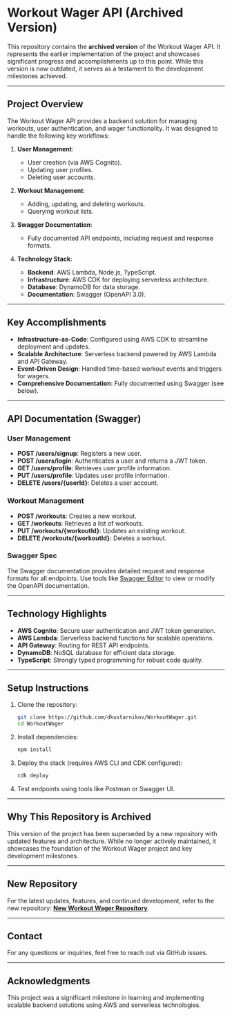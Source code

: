 
# Workout Wager API (Archived Version)

This repository contains the **archived version** of the Workout Wager API. It represents the earlier implementation of the project and showcases significant progress and accomplishments up to this point. While this version is now outdated, it serves as a testament to the development milestones achieved.

---

## **Project Overview**
The Workout Wager API provides a backend solution for managing workouts, user authentication, and wager functionality. It was designed to handle the following key workflows:

1. **User Management**:
   - User creation (via AWS Cognito).
   - Updating user profiles.
   - Deleting user accounts.

2. **Workout Management**:
   - Adding, updating, and deleting workouts.
   - Querying workout lists.

3. **Swagger Documentation**:
   - Fully documented API endpoints, including request and response formats.

4. **Technology Stack**:
   - **Backend**: AWS Lambda, Node.js, TypeScript.
   - **Infrastructure**: AWS CDK for deploying serverless architecture.
   - **Database**: DynamoDB for data storage.
   - **Documentation**: Swagger (OpenAPI 3.0).

---

## **Key Accomplishments**
- **Infrastructure-as-Code**: Configured using AWS CDK to streamline deployment and updates.
- **Scalable Architecture**: Serverless backend powered by AWS Lambda and API Gateway.
- **Event-Driven Design**: Handled time-based workout events and triggers for wagers.
- **Comprehensive Documentation**: Fully documented using Swagger (see below).

---

## **API Documentation (Swagger)**

### **User Management**
- **POST /users/signup**: Registers a new user.
- **POST /users/login**: Authenticates a user and returns a JWT token.
- **GET /users/profile**: Retrieves user profile information.
- **PUT /users/profile**: Updates user profile information.
- **DELETE /users/{userId}**: Deletes a user account.

### **Workout Management**
- **POST /workouts**: Creates a new workout.
- **GET /workouts**: Retrieves a list of workouts.
- **PUT /workouts/{workoutId}**: Updates an existing workout.
- **DELETE /workouts/{workoutId}**: Deletes a workout.

### **Swagger Spec**
The Swagger documentation provides detailed request and response formats for all endpoints. Use tools like [Swagger Editor](https://editor.swagger.io/) to view or modify the OpenAPI documentation.

---

## **Technology Highlights**
- **AWS Cognito**: Secure user authentication and JWT token generation.
- **AWS Lambda**: Serverless backend functions for scalable operations.
- **API Gateway**: Routing for REST API endpoints.
- **DynamoDB**: NoSQL database for efficient data storage.
- **TypeScript**: Strongly typed programming for robust code quality.

---

## **Setup Instructions**
1. Clone the repository:
   ```bash
   git clone https://github.com/dkustarnikov/WorkoutWager.git
   cd WorkoutWager
   ```
2. Install dependencies:
   ```bash
   npm install
   ```
3. Deploy the stack (requires AWS CLI and CDK configured):
   ```bash
   cdk deploy
   ```
4. Test endpoints using tools like Postman or Swagger UI.

---

## **Why This Repository is Archived**
This version of the project has been superseded by a new repository with updated features and architecture. While no longer actively maintained, it showcases the foundation of the Workout Wager project and key development milestones.

---

## **New Repository**
For the latest updates, features, and continued development, refer to the new repository: **[New Workout Wager Repository](https://github.com/dkustarnikov/GoalPledge)**.

---

## **Contact**
For any questions or inquiries, feel free to reach out via GitHub issues.

---

## **Acknowledgments**
This project was a significant milestone in learning and implementing scalable backend solutions using AWS and serverless technologies.
